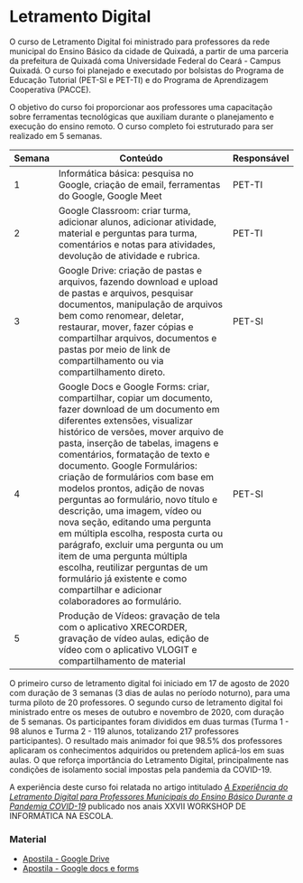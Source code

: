 # Letramento Digital

O curso de Letramento Digital foi ministrado para professores da rede municipal do Ensino Básico da cidade de Quixadá, a partir de uma parceria da prefeitura de Quixadá coma Universidade Federal do Ceará - Campus Quixadá.  O curso foi planejado e executado por bolsistas do Programa de Educação Tutorial (PET-SI e PET-TI) e  do Programa de Aprendizagem Cooperativa (PACCE). 

O objetivo do curso  foi  proporcionar  aos  professores  uma  capacitação  sobre  ferramentas  tecnológicas que auxiliam durante o planejamento e execução do ensino remoto. O curso completo foi estruturado para ser realizado em 5 semanas.

| Semana | Conteúdo                                                                                                                                                                                                                                                                                                                                                                                                                                                                                                                                                                                                                                                                                                 | Responsável |
|--------|----------------------------------------------------------------------------------------------------------------------------------------------------------------------------------------------------------------------------------------------------------------------------------------------------------------------------------------------------------------------------------------------------------------------------------------------------------------------------------------------------------------------------------------------------------------------------------------------------------------------------------------------------------------------------------------------------------|-------------|
| 1      | Informática básica: pesquisa no Google, criação de email, ferramentas do Google, Google Meet                                                                                                                                                                                                                                                                                                                                                                                                                                                                                                                                                                                                             | PET-TI      |
| 2      | Google Classroom: criar turma, adicionar alunos, adicionar atividade, material e perguntas para turma, comentários e notas para atividades, devolução de atividade e rubrica.                                                                                                                                                                                                                                                                                                                                                                                                                                                                                                                            | PET-TI      |
| 3      | Google Drive: criação de pastas e arquivos, fazendo download e upload de pastas e arquivos, pesquisar documentos, manipulação de arquivos bem como renomear, deletar, restaurar, mover, fazer cópias e compartilhar arquivos, documentos e pastas por meio de link de compartilhamento ou via compartilhamento direto.                                                                                                                                                                                                                                                                                                                                                                                   | PET-SI      |
| 4      | Google Docs e Google Forms: criar, compartilhar, copiar um documento, fazer download de um documento em diferentes extensões, visualizar histórico de versões, mover arquivo de pasta, inserção de tabelas, imagens e comentários, formatação de texto e documento. Google Formulários: criação de formulários com base em modelos prontos, adição de novas perguntas ao formulário, novo título e descrição, uma imagem, vídeo ou nova seção, editando uma pergunta em múltipla escolha, resposta curta ou parágrafo, excluir uma pergunta ou um item de uma pergunta múltipla escolha, reutilizar perguntas de um formulário já existente e como compartilhar e adicionar colaboradores ao formulário. | PET-SI      |
| 5      | Produção de Vídeos: gravação de tela com o aplicativo XRECORDER, gravação de vídeo aulas, edição de vídeo com o aplicativo VLOGIT e compartilhamento de material        


O primeiro curso de letramento digital foi iniciado em 17 de agosto de 2020 com duração de
3 semanas (3 dias de aulas no período noturno), para uma turma piloto de 20 professores.
O segundo curso de letramento digital foi ministrado entre os meses de outubro e novembro
de 2020, com duração de 5 semanas. Os participantes foram divididos em duas turmas
(Turma 1 - 98 alunos e Turma 2 - 119 alunos, totalizando 217 professores participantes).
O resultado mais animador foi que 98.5% dos professores aplicaram os conhecimentos
adquiridos ou pretendem aplicá-los em suas aulas. O que reforça importância do
Letramento Digital, principalmente nas condições de isolamento social impostas pela
pandemia da COVID-19.

A experiência deste curso foi relatada no artigo intitulado [*A Experiência do Letramento Digital para Professores Municipais do Ensino Básico Durante a Pandemia COVID-19*](https://sol.sbc.org.br/index.php/wie/article/view/17845) publicado nos anais XXVII WORKSHOP DE INFORMÁTICA NA ESCOLA. 

### Material

* [Apostila - Google Drive](https://github.com/petufc/LetramentoDigital/blob/main/Apostila%20-%20Google%20Drive.pdf)
* [Apostila - Google docs e forms](https://github.com/petufc/LetramentoDigital/blob/main/Apostila%20-%20Google%20docs%20e%20forms.pdf)